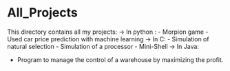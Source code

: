 # All_Projects
This directory contains all my projects:
-> In python :
     - Morpion game
     - Used car price prediction with machine learning
-> In C:
    - Simulation of natural selection
    - Simulation of a processor
    - Mini-Shell
-> In Java:
  - Program to manage the control of a warehouse by maximizing the profit.
